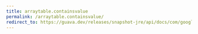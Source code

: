 ```yaml
---
title: arraytable.containsvalue
permalink: /arraytable.containsvalue/
redirect_to: https://guava.dev/releases/snapshot-jre/api/docs/com/google/common/collect/ArrayTable.html#containsValue-java.lang.Object-
---
```

